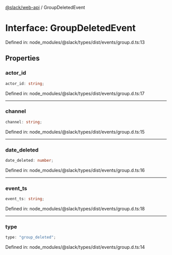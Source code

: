 [@slack/web-api](../index.md) / GroupDeletedEvent

# Interface: GroupDeletedEvent

Defined in: node\_modules/@slack/types/dist/events/group.d.ts:13

## Properties

### actor\_id

```ts
actor_id: string;
```

Defined in: node\_modules/@slack/types/dist/events/group.d.ts:17

***

### channel

```ts
channel: string;
```

Defined in: node\_modules/@slack/types/dist/events/group.d.ts:15

***

### date\_deleted

```ts
date_deleted: number;
```

Defined in: node\_modules/@slack/types/dist/events/group.d.ts:16

***

### event\_ts

```ts
event_ts: string;
```

Defined in: node\_modules/@slack/types/dist/events/group.d.ts:18

***

### type

```ts
type: "group_deleted";
```

Defined in: node\_modules/@slack/types/dist/events/group.d.ts:14
